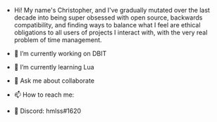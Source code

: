 - Hi! My name's Christopher, and I've gradually mutated over the last decade into being super obsessed with open source, backwards compatibility, and finding ways to balance what I feel are ethical obligations to all users of projects I interact with, with the very real problem of time management.

- 🔭 I’m currently working on DBIT
- 🌱 I’m currently learning Lua
- 💬 Ask me about collaborate
- 📫 How to reach me:
- 🥰 Discord: hmlss#1620
